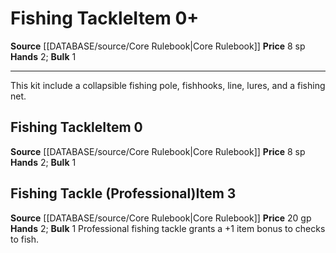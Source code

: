 ﻿---
bulk: '1'
hands: '2'
id: '20'
item_category: Adventuring Gear
level: '0'
name: Fishing Tackle
price: 8 sp
rarity: Common
source: '[[DATABASE/source/Core Rulebook|Core Rulebook]]'
subcategory: adventuringgear
type: Item

---
# Fishing Tackle<span class="item-type">Item 0+</span>

**Source** [[DATABASE/source/Core Rulebook|Core Rulebook]] 
**Price** 8 sp
**Hands** 2; **Bulk** 1

---
This kit include a collapsible fishing pole, fishhooks, line, lures, and a fishing net.

## Fishing Tackle<span class="item-type">Item 0</span>

**Source** [[DATABASE/source/Core Rulebook|Core Rulebook]] 
**Price** 8 sp
**Hands** 2; **Bulk** 1

## Fishing Tackle (Professional)<span class="item-type">Item 3</span>

**Source** [[DATABASE/source/Core Rulebook|Core Rulebook]] 
**Price** 20 gp
**Hands** 2; **Bulk** 1
Professional fishing tackle grants a +1 item bonus to checks to fish.